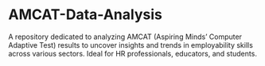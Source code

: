 # AMCAT-Data-Analysis
A repository dedicated to analyzing AMCAT (Aspiring Minds’ Computer Adaptive Test) results to uncover insights and trends in employability skills across various sectors. Ideal for HR professionals, educators, and students.
